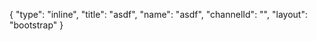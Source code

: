 {
    "type": "inline",
    "title": "asdf",
    "name": "asdf",
    "channelId": "",
    "layout": "bootstrap"
}